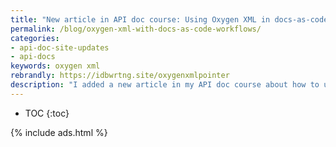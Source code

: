 ```yaml
---
title: "New article in API doc course: Using Oxygen XML in docs-as-code workflows"
permalink: /blog/oxygen-xml-with-docs-as-code-workflows/
categories:
- api-doc-site-updates
- api-docs
keywords: oxygen xml
rebrandly: https://idbwrtng.site/oxygenxmlpointer
description: "I added a new article in my API doc course about how to use Oxygen XML in a docs-as-code workflow. <a href='https://www.oxygenxml.com/' rel='nofollow'>Oxygen XML</a> is a robust authoring and publishing tool for technical content that allows you to author in multiple formats (Markdown, HTML, or XML) as well as publish to multiple outputs (HTML-based webhelp, PDF, and more). Although traditionally used for XML authoring and publishing, Oxygen XML has expanded its support with Markdown files, especially with the DITA's recent support for Lightweight Markdown. In this new article, you'll learn more about Oxygen XML, different workflows you can use to publish in a docs-as-code model, Git integration with Oxygen XML, supported Markdown formats, how to get started, and more. (Note that this is a sponsored post.) Read more here: <a href='/learnapidoc/pubapis_oxygenxml.html'>Using Oxygen XML with docs-as-code workflows</a>."
---
```


* TOC
{:toc}

{% include ads.html %}
